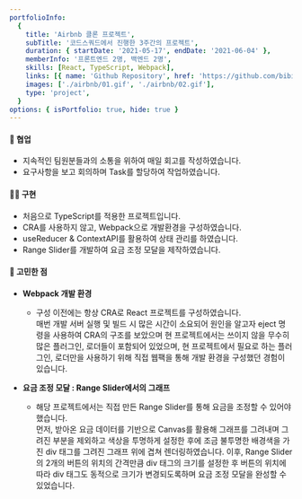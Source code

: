```yaml
---
portfolioInfo:
  {
    title: 'Airbnb 클론 프로젝트',
    subTitle: '코드스쿼드에서 진행한 3주간의 프로젝트',
    duration: { startDate: '2021-05-17', endDate: '2021-06-04' },
    memberInfo: '프론트엔드 2명, 백엔드 2명',
    skills: [React, TypeScript, Webpack],
    links: [{ name: 'Github Repository', href: 'https://github.com/bibi6666667/airbnb/tree/FE/dev' }],
    images: ['./airbnb/01.gif', './airbnb/02.gif'],
    type: 'project',
  }
options: { isPortfolio: true, hide: true }
---
```


#### 🤝 협업

- 지속적인 팀원분들과의 소통을 위하여 매일 회고를 작성하였습니다.
- 요구사항을 보고 회의하며 Task를 할당하여 작업하였습니다.

#### 🧚🏻 구현

- 처음으로 TypeScript를 적용한 프로젝트입니다.
- CRA를 사용하지 않고, Webpack으로 개발환경을 구성하였습니다.
- useReducer & ContextAPI를 활용하여 상태 관리를 하였습니다.
- Range Slider를 개발하여 요금 조정 모달을 제작하였습니다.

#### 🤔 고민한 점

- **Webpack 개발 환경**

  - 구성 이전에는 항상 CRA로 React 프로젝트를 구성하였습니다.  
    매번 개발 서버 실행 및 빌드 시 많은 시간이 소요되어 원인을 알고자 eject 명령을 사용하여 CRA의 구조를 보았으며 현 프로젝트에서는 쓰이지 않을 무수히 많은 플러그인, 로더들이 포함되어 있었으며, 현 프로젝트에서 필요로 하는 플러그인, 로더만을 사용하기 위해 직접 웹팩을 통해 개발 환경을 구성했던 경험이 있습니다.

- **요금 조정 모달 : Range Slider에서의 그래프**
  - 해당 프로젝트에서는 직접 만든 Range Slider를 통해 요금을 조정할 수 있어야 했습니다.  
    먼저, 받아온 요금 데이터를 기반으로 Canvas를 활용해 그래프를 그려내며 그려진 부분을 제외하고 색상을 투명하게 설정한 후에 조금 불투명한 배경색을 가진 div 태그를 그려진 그래프 위에 겹쳐 렌더링하였습니다. 이후, Range Slider의 2개의 버튼의 위치의 간격만큼 div 태그의 크기를 설정한 후 버튼의 위치에 따라 div 태그도 동적으로 크기가 변경되도록하며 요금 조정 모달을 완성할 수 있었습니다.
